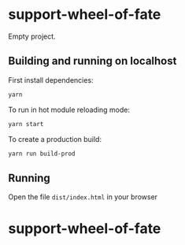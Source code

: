 # support-wheel-of-fate

Empty project.

## Building and running on localhost

First install dependencies:

```sh
yarn
```

To run in hot module reloading mode:

```sh
yarn start
```

To create a production build:

```sh
yarn run build-prod
```

## Running

Open the file `dist/index.html` in your browser

# support-wheel-of-fate
